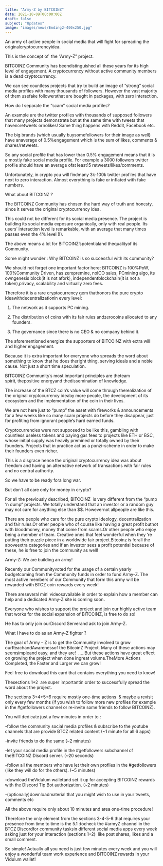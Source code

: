 ```yaml
---
title: "Army-Z by BITCOINZ"
date: 2021-10-09T00:00:00Z
draft: false
subject: "Updates"
image: "images/news/Ending2-400x250.jpg"
---
```


An army of active people in social media that will fight for spreading the originalcryptocurrencyidea.

This is the concept of  the “Army-Z” project.

BITCOINZ Community has beendistinguished all these years for its high level of engagement. A cryptocurrency without active community members is a dead cryptocurrency.

We can see countless projects that try to build an image of “strong” social media profiles with many thousands of followers. However the vast majority of them usefake followersthat are bought in packages, with zero interaction.

How do I separate the “scam” social media profiles?

An example are the twitter profiles with thousands of supposed followers that many projects demonstrate but at the same time with tweets that havenoretweets ornolikes! Same thing happens with Reddit, Facebook etc.

The big brands (which usually buysomefollowers for their image as well) have anaverage of 0.5%engagement which is the sum of likes, comments & shares/retweets.

So any social profile that has lower than 0.5% engagement means that it is a mostly fake social media profile. For example a 3000 followers twitter profile should have an average ofat least15 retweets/likes/comments.

Unfortunately, in crypto you will findmany 3k-100k twitter profiles that have next to zero interaction. Almost everything is fake or inflated with fake numbers.

What about BITCOINZ ?

The BITCOINZ Community has chosen the hard way of truth and honesty, since it serves the original cryptocurrency idea.

This could not be different for its social media presence. The project is building its social media exposure organically, only with real people. Its users’ interaction level is remarkable, with an average that many times passes even the 4% level (!).

The above means a lot for BITCOINZ’spotentialand thequalityof its Community.

Some might wonder : Why BITCOINZ is so successful with its community?

We should not forget one important factor here: BITCOINZ is 100%PoW, 100%Community Driven, has zeropremine, noICO sales, PCmining algo, its owngenesis block(it is not afork), independentblockchain(it is not a token),privacy, scalability and virtually zero fees.

Therefore it is a rare cryptocurrency gem thathonors the pure crypto ideawithdecentralizationin every level:

1) The network as it supports PC mining.

2) The distribution of coins with its fair rules andzerocoins allocated to any founders.

3) The governance since there is no CEO & no company behind it.

The aforementioned energize the supporters of BITCOINZ with extra will and higher engagement.

Because it is extra important for everyone who spreads the word about something to know that he does theright thing, serving ideals and a noble cause. Not just a short time speculation.

BITCOINZ Community’s most important principles are theteam spirit, thepositive energyand thedissemination of knowledge.

The increase of the BTCZ coin’s value will come through therealization of the original cryptocurrency ideaby more people, the development of its ecosystem and the implementation of the coin in their lives.

We are not here just to “pump” the asset with fireworks & announcements for a few weeks like so many scam projects do before they disappear, just for profiting from ignorant people’s hard earned funds.

Cryptocurrencies were not supposed to be like this, gambling with countless useless tokens and paying gas fees to projects like ETH or BSC, whose initial supply was heavily premined or totally owned by their founders. Projects that in practice act as a ponzi-scheme in order to make their founders even richer.

This is a disgrace hence the original cryptocurrency idea was about freedom and having an alternative network of transactions with fair rules and no central authority.

So we have to be ready fora long war.

But don’t all care only for money in crypto?

For all the previously described, BITCOINZ  is very different from the “pump ‘n dump” projects. We totally understand that an investor or a random guy may not care for anything else than $$. Howevernot allpeople are like this.

There are people who care for the pure crypto ideology, decentralization and fair rules.Or other people who of course like having a great profit butnot with bloodmoney, money that come from scams.Or other people who enjoy being a member of team. Creative ones that feel wonderful when they ‘re putting their puzzle piece in a worldwide fair project.Bitcoinz is forall the aboveextra categories and if an investor sees a profit potential because of these, he is free to join the community as well!

Army-Z: We are building an army!

Recently our Communityvoted for the usage of a certain yearly budgetcoming from the Community funds in order to fund Army-Z. The most active members of our Community that form this army will be rewarded with BTCZ coin rewards every week!

There areseveral mini videosavailable in order to explain how a member can help and a dedicated Army-Z site is coming soon.

Everyone who wishes to support the project and join our highly active team that works for the social expansion of BITCOINZ, is free to do so!

He has to only join ourDiscord Serverand ask to join Army-Z.

What I have to do as an Army-Z fighter ?

The goal of Army – Z is to get the Community involved to grow ourReachandAwarenessof the BitcoinZ Project. Many of these actions may seemsimpleand easy, and they are!  …..But these actions have great effect on growing the project when done ingreat volume.TheMore Actions Completed, the Faster and Larger we can grow!

Feel free to download this card that contains everything you need to know!

Thesections 1+2  are super importantin order to successfully spread the word about the project.

The sections 3+4+5+6 require mostly one-time actions  & maybe a revisit only every few months (if you wish to follow more new profiles for example in the #getfollowers channel or re-invite some friends to follow BITCOINZ).

You will dedicate just a few minutes in order to :

-follow the community social media profiles & subscribe to the youtube channels that are provide BTCZ related content (~1 minute for all 6 apps)

-invite friends to do the same (~2 minutes)

-let your social media profile in the #getfollowers subchannel of theBITCOINZ Discord server. (~20 seconds)

-follow all the members who have let their own profiles in the #getfollowers (like they will do for the others). (~5 minutes)

-download theVidulum walletand set it up for accepting BITCOINZ rewards with the Discord Tip Bot authorization. (~2 minutes)

-(optionally)downloadmaterial that you might wish to use in your tweets, comments etc

All the above require only about 10 minutes and area one-time procedure!

Therefore the only element from the sections 3-4-5-6 that requires your presence from time to time is the 5.1 :tocheck the #armyZ channel in the BTCZ Discordfor community tasksin different social media apps every week asking just for your interaction (sections 1+2)  like post shares, likes and a small comment.

So simple! Actually all you need is just few minutes every week and you will enjoy a wonderful team work experience and BITCOINZ rewards in your Vidulum wallet!
